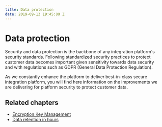 ```yaml
---
title: Data protection
date: 2019-09-13 19:45:00 Z
---
```


# Data protection

Security and data protection is the backbone of any integration platform's security standards. Following standardized security practices to protect customer data becomes important given sensitivity towards data security and with regulations such as GDPR (General Data Protection Regulation).

As we constantly enhance the platform to deliver best-in-class secure integration platform, you will find here information on the improvements we are delivering for platform security to protect customer data.

## Related chapters

* [Encryption Key Management](data-protection/encryption-key-management.md)
* [Data retention in hours](data-protection/hour-data-retention.md)
